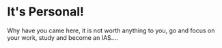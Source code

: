 # It's Personal!
Why have you came here, it is not worth anything to you, 
go and focus on your work, study and become an IAS....
